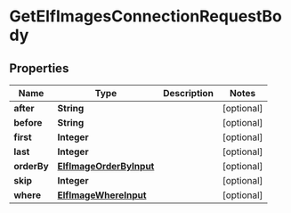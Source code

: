 

# GetElfImagesConnectionRequestBody


## Properties

Name | Type | Description | Notes
------------ | ------------- | ------------- | -------------
**after** | **String** |  |  [optional]
**before** | **String** |  |  [optional]
**first** | **Integer** |  |  [optional]
**last** | **Integer** |  |  [optional]
**orderBy** | [**ElfImageOrderByInput**](ElfImageOrderByInput.md) |  |  [optional]
**skip** | **Integer** |  |  [optional]
**where** | [**ElfImageWhereInput**](ElfImageWhereInput.md) |  |  [optional]



